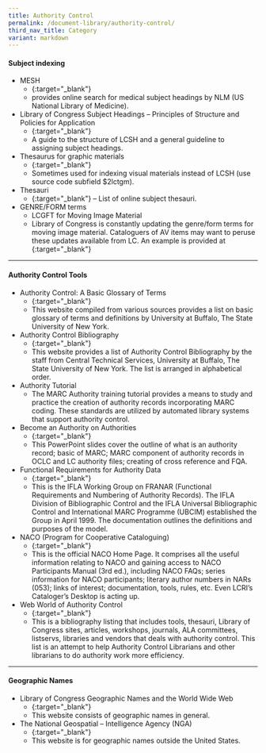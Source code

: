 ```yaml
---
title: Authority Control
permalink: /document-library/authority-control/
third_nav_title: Category
variant: markdown
---
```

#### **Subject indexing**

- MESH
	- {:target="_blank"}
	- provides online search for medical subject headings by NLM (US National Library of Medicine).
- Library of Congress Subject Headings – Principles of Structure and Policies for Application
	- {:target="_blank"}
	- A guide to the structure of LCSH and a general guideline to assigning subject headings.
- Thesaurus for graphic materials
	- {:target="_blank"}
	- Sometimes used for indexing visual materials instead of LCSH (use source code subfield $2lctgm).
- Thesauri
	- {:target="_blank"} – List of online subject thesauri.
- GENRE/FORM terms
	- LCGFT for Moving Image Material
	- Library of Congress is constantly updating the genre/form terms for moving image material. Cataloguers of AV items may want to peruse these updates available from LC. An example is provided at {:target="_blank"}

<hr>

#### **Authority Control Tools**

- Authority Control: A Basic Glossary of Terms
	- {:target="_blank"}
	- This website compiled from various sources provides a list on basic glossary of terms and definitions by University at Buffalo, The State University of New York.
- Authority Control Bibliography
	- {:target="_blank"}
	- This website provides a list of Authority Control Bibliography by the staff from Central Technical Services, University at Buffalo, The State University of New York. The list is arranged in alphabetical order.
- Authority Tutorial
	- The MARC Authority training tutorial provides a means to study and practice the creation of authority records incorporating MARC coding. These standards are utilized by automated library systems that support authority control.
- Become an Authority on Authorities
	- {:target="_blank"}
	- This PowerPoint slides cover the outline of what is an authority record; basic of MARC; MARC component of authority records in OCLC and LC authority files; creating of cross reference and FQA.
- Functional Requirements for Authority Data
	- {:target="_blank"}
	- This is the IFLA Working Group on FRANAR (Functional Requirements and Numbering of Authority Records). The IFLA Division of Bibliographic Control and the IFLA Universal Bibliographic Control and International MARC Programme (UBCIM) established the Group in April 1999. The documentation outlines the definitions and purposes of the model.
- NACO (Program for Cooperative Cataloguing)
	- {:target="_blank"}
	- This is the official NACO Home Page. It comprises all the useful information relating to NACO and gaining access to NACO Participants Manual (3rd ed.), including NACO FAQs; series information for NACO participants; literary author numbers in NARs (053); links of interest; documentation, tools, rules, etc. Even LCRI’s Cataloger’s Desktop is acting up.
- Web World of Authority Control
	- {:target="_blank"}
	- This is a bibliography listing that includes tools, thesauri, Library of Congress sites, articles, workshops, journals, ALA committees, listservs, libraries and vendors that deals with authority control. This list is an attempt to help Authority Control Librarians and other librarians to do authority work more efficiency.

<hr>

#### **Geographic Names**

- Library of Congress Geographic Names and the World Wide Web
	- {:target="_blank"}
	- This website consists of geographic names in general.
- The National Geospatial – Intelligence Agency (NGA)
	- {:target="_blank"}
	- This website is for geographic names outside the United States.